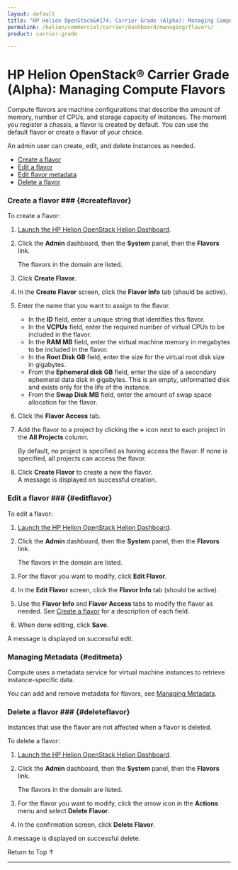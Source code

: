 ```yaml
---
layout: default
title: "HP Helion OpenStack&#174; Carrier Grade (Alpha): Managing Compute Flavors"
permalink: /helion/commercial/carrier/dashboard/managing/flavors/
product: carrier-grade

---
```

<!--UNDER REVISION-->

<script>

function PageRefresh {
onLoad="window.refresh"
}

PageRefresh();

</script>

<!-- <p style="font-size: small;"> <a href="/helion/commercial/carrier/ga1/install/">&#9664; PREV</a> | <a href="/helion/commercial/carrier/ga1/install-overview/">&#9650; UP</a> | <a href="/helion/commercial/carrier/ga1/">NEXT &#9654;</a></p> -->

# HP Helion OpenStack&#174; Carrier Grade (Alpha): Managing Compute Flavors

Compute flavors are machine configurations that describe the amount of memory, number of CPUs, and storage capacity of instances. The moment you register a chassis, a flavor is created by default. You can use the default flavor or create a flavor of your choice.

An admin user can create, edit, and delete instances as needed. 

* [Create a flavor](#createflavor)
* [Edit a flavor](#editflavor)
* [Edit flavor metadata](#editmeta)
* [Delete a flavor](#deleteflavor)

### Create a flavor ### {#createflavor}

To create a flavor:

1. [Launch the HP Helion OpenStack Helion Dashboard](/helion/openstack/carrier/dashboard/login/).

2. Click the **Admin** dashboard, then the **System** panel, then the **Flavors** link.

	The flavors in the domain are listed. 

3. Click **Create Flavor**. 

4. In the **Create Flavor** screen, click the **Flavor Info** tab (should be active).

5. Enter the name that you want to assign to the flavor.
	* In the **ID** field, enter a unique string that identifies this flavor.
	* In the **VCPUs** field, enter the required number of virtual CPUs to be included in the flavor.
	* In the **RAM MB** field, enter the virtual machine memory in megabytes to be included in the flavor.
	* In the **Root Disk GB** field, enter the size for the virtual root disk size in gigabytes.
	* From the **Ephemeral disk GB** field, enter the size of a secondary ephemeral data disk in gigabytes. This is an empty, unformatted disk and exists only for the life of the instance.
	* From the **Swap Disk MB** field, enter the amount of swap space allocation for the flavor.

6. Click the **Flavor Access** tab.

7. Add the flavor to a project by clicking the **+** icon next to each project in the **All Projects** column.

	By default, no project is specified as having access the flavor. If none is specified, all projects can access the flavor.

8. Click **Create Flavor** to create a new the flavor.<br />
A message is displayed on successful creation.

### Edit a flavor ### {#editflavor}

To edit a flavor:

1. [Launch the HP Helion OpenStack Helion Dashboard](/helion/openstack/carrier/dashboard/login/).

2. Click the **Admin** dashboard, then the **System** panel, then the **Flavors** link.

	The flavors in the domain are listed. 

3. For the flavor you want to modify, click **Edit Flavor**. 

4. In the **Edit Flavor** screen, click the **Flavor Info** tab (should be active).

5. Use the **Flavor Info** and **Flavor Access** tabs to modify the flavor as needed. See <a href="#createflavor">Create a flavor</a> for a description of each field.

6. When done editing, click **Save**.

A message is displayed on successful edit.

### Managing Metadata {#editmeta}

Compute uses a metadata service for virtual machine instances to retrieve instance-specific data. 

You can add and remove metadata for flavors, see [Managing Metadata](/helion/commercial/carrier/dashboard/managing/metadata/).

### Delete a flavor ### {#deleteflavor}

Instances that use the flavor are not affected when a flavor is deleted.

To delete a flavor:

1. [Launch the HP Helion OpenStack Helion Dashboard](/helion/openstack/carrier/dashboard/login/).

2. Click the **Admin** dashboard, then the **System** panel, then the **Flavors** link.

	The flavors in the domain are listed. 

3. For the flavor you want to modify, click the arrow icon in the **Actions** menu and select **Delete Flavor**. 

4. In the confirmation screen, click **Delete Flavor**.
<p>A message is displayed on successful delete.</p> 

<a href="#top" style="padding:14px 0px 14px 0px; text-decoration: none;"> Return to Top &#8593; </a>


----
